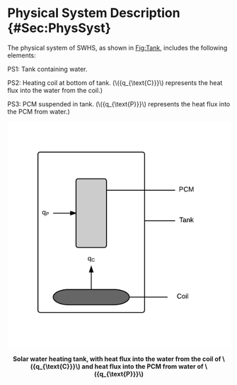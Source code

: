# Physical System Description {#Sec:PhysSyst}

The physical system of SWHS, as shown in [Fig:Tank](./SecPhysSyst.md#Figure:Tank), includes the following elements:

PS1: Tank containing water.

PS2: Heating coil at bottom of tank. (\\({q\_{\text{C}}}\\) represents the heat flux into the water from the coil.)

PS3: PCM suspended in tank. (\\({q\_{\text{P}}}\\) represents the heat flux into the PCM from water.)

<div id="Figure:Tank"></div>

![Solar water heating tank, with heat flux into the water from the coil of \\({q\_{\text{C}}}\\) and heat flux into the PCM from water of \\({q\_{\text{P}}}\\)](../../../../../datafiles/swhs/Tank.png)

**<p align="center">Solar water heating tank, with heat flux into the water from the coil of \\({q\_{\text{C}}}\\) and heat flux into the PCM from water of \\({q\_{\text{P}}}\\)</p>**
